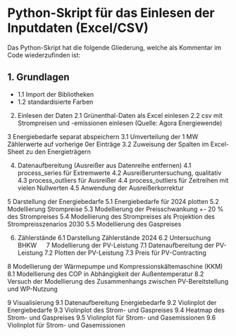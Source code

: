 # Python-Skript für das Einlesen der Inputdaten (Excel/CSV)

Das Python-Skript hat die folgende Gliederung, welche als Kommentar im Code wiederzufinden ist:

## 1. Grundlagen
- 1.1 Import der Bibliotheken
- 1.2 standardisierte Farben

2. Einlesen der Daten
2.1 Grünenthal-Daten als Excel einlesen
2.2  csv mit Strompreisen und -emissionen einlesen (Quelle: Agora Energiewende)

3 Energiebedarfe separat abspeichern
3.1 Umverteilung der 1 MW Zählerwerte auf vorherige 0er Einträge
3.2 Zuweisung der Spalten im Excel-Sheet zu den Energieträgern

4. Datenaufbereitung (Ausreißer aus Datenreihe entfernen)
4.1 process_series für Extremwerte
4.2 Ausreißeruntersuchung, qualitativ
4.3 process_outliers für Ausreißer
4.4 process_outliers für Zeitreihen mit vielen Nullwerten
4.5 Anwendung der Ausreißerkorrektur

5 Darstellung der Energiebedarfe
5.1 Energiebedarfe für 2024 plotten
5.2 Modellierung Strompreise
5.3 Modellierung der Preisschwankung +- 20 % des Strompreises
5.4 Modellierung des Strompreises als Projektion des Strompreisszenarios 2030
5.5 Modellierung des Gaspreises

6. Zählerstände
6.1  Darstellung Zählerstände 2024
6.2 Untersuchung BHKW
 
7 Modellierung der PV-Leistung
7.1 Datenaufbereitung der PV-Leistung
7.2 Plotten der PV-Leistung
7.3 Preis für PV-Contracting

8 Modellierung der Wärmepumpe und Kompressionskältemaschine (KKM)
8.1  Modellierung des COP in Abhängigkeit der Außentemperatur
8.2 Versuch der Modellierung des Zusammenhangs zwischen PV-Bereitstellung und WP-Nutzung

9 Visualisierung
9.1 Datenaufbereitung Energiebedarfe
9.2 Violinplot der Energiebedarfe
9.3 Violinplot des Strom- und Gaspreises
9.4 Heatmap des Strom- und Gaspreises
9.5 Violinplot für Strom- und Gasemissionen
9.6 Violinplot für Strom- und Gasemissionen


